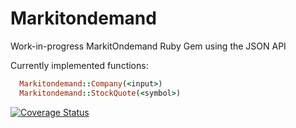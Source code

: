# Markitondemand

Work-in-progress MarkitOndemand Ruby Gem using the JSON API

Currently implemented functions:
```ruby
  Markitondemand::Company(<input>)
  Markitondemand::StockQuote(<symbol>)
```

[![Coverage Status](https://coveralls.io/repos/github/rehan-work/markitondemand/badge.svg?branch=master)](https://coveralls.io/github/rehan-work/markitondemand?branch=master)
